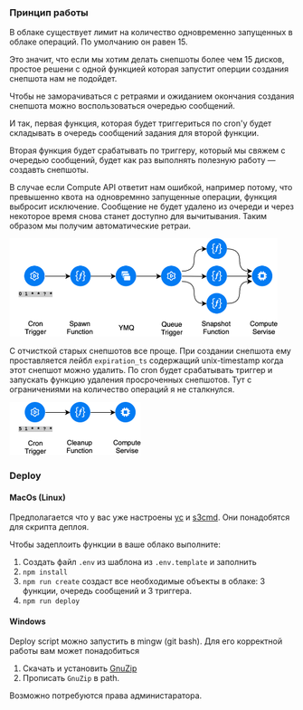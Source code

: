 ### Принцип работы
В облаке существует лимит на количество одновременно запущенных в облаке операций. По умолчанию он равен 15.

Это значит, что если мы хотим делать снепшоты более чем 15 дисков, простое решени с одной функцией которая запустит оперции создания снепшота нам не подойдет.

Чтобы не заморачиваться с ретраями и ожиданием окончания создания снепшота можно воспользоваться очередью сообщений.

И так, первая функция, которая будет триггериться по cron'у будет складывать в очередь сообщений задания для второй функции.

Вторая функция будет срабатывать по триггеру, который мы свяжем с очередью сообщений, будет как раз выполнять полезную работу — создавть снепшоты.

В случае если Compute API ответит нам ошибкой, например потому, что превышенно квота на одновремнно запущенные операции, функция выбросит исключение.
Сообщение не будет удалено из очереди и через некоторое время снова станет доступно для вычитывания. Таким образом мы получим автоматические ретраи.

<img src="assets/create.png" width="474px" alt="create snapshots diagram">

С отчисткой старых  снепшотов все проще. При создании снепшота ему проставляется лейбл `expiration_ts` содержащий unix-timestamp когда этот снепшот можно удалить.
По cron будет срабатывать триггер и запускать функцию удаления просроченных снепшотов. Тут с ограничениями на количество операций я не сталкнулся.

<img src="assets/cleanup.png" width="232px" alt="cleanup snapshots diagram">

### Deploy
#### MacOs (Linux)
Предполагается что у вас уже настроены [yc](https://cloud.yandex.ru/docs/cli/quickstart) и [s3cmd](https://cloud.yandex.ru/docs/storage/instruments/s3cmd). Они понадобятся для скрипта деплоя.

Чтобы задеплоить функции в ваше облако выполните:
1. Создать файл `.env` из шаблона из `.env.template` и заполнить
1. `npm install`
1. `npm run create` создаст все необходимые объекты в облаке: 3 функции, очередь сообщений и 3 триггера.
1. `npm run deploy`

#### Windows

Deploy script можно запустить в mingw (git bash).
Для его корректной работы вам может понадобиться
1. Скачать и установить [GnuZip](http://gnuwin32.sourceforge.net/packages/zip.htm)
1. Прописать `GnuZip` в path.

Возможно потребуются права администаратора.
